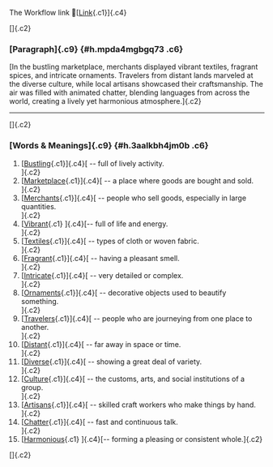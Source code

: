 The Workflow link
👏[[Link](https://www.google.com/url?q=http://www.google.com&sa=D&source=editors&ust=1759444861360934&usg=AOvVaw0tZfAdn4RWX43Km6w6OwQZ){.c1}]{.c4}

[]{.c2}

### [Paragraph]{.c9} {#h.mpda4mgbgq73 .c6}

[In the bustling marketplace, merchants displayed vibrant textiles,
fragrant spices, and intricate ornaments. Travelers from distant lands
marveled at the diverse culture, while local artisans showcased their
craftsmanship. The air was filled with animated chatter, blending
languages from across the world, creating a lively yet harmonious
atmosphere.]{.c2}

------------------------------------------------------------------------

[]{.c2}

### [Words & Meanings]{.c9} {#h.3aalkbh4jm0b .c6}

1.  [[Bustling](https://www.google.com/url?q=http://www.google.com&sa=D&source=editors&ust=1759444861361607&usg=AOvVaw2wKdRU0j5C8qzpaxYomYWC){.c1}]{.c4}[ --
    full of lively activity.\
    ]{.c2}
2.  [[Marketplace](https://www.google.com/url?q=http://www.google.com&sa=D&source=editors&ust=1759444861361749&usg=AOvVaw3bIcbpvcFoH4L6tEWldHCI){.c1}]{.c4}[ --
    a place where goods are bought and sold.\
    ]{.c2}
3.  [[Merchants](https://www.google.com/url?q=http://www.google.com&sa=D&source=editors&ust=1759444861361881&usg=AOvVaw0V-bbqiBag0sUtY5jpDCy0){.c1}]{.c4}[ --
    people who sell goods, especially in large quantities.\
    ]{.c2}
4.  [[Vibrant](https://www.google.com/url?q=http://www.google.com&sa=D&source=editors&ust=1759444861362065&usg=AOvVaw1AS6JAgYmke20LLzJKRJst){.c1}
    ]{.c4}[-- full of life and energy.\
    ]{.c2}
5.  [[Textiles](https://www.google.com/url?q=http://www.google.com&sa=D&source=editors&ust=1759444861362206&usg=AOvVaw0wBchXOqO6Zuw-XOckaunk){.c1}]{.c4}[ --
    types of cloth or woven fabric.\
    ]{.c2}
6.  [[Fragrant](https://www.google.com/url?q=http://www.google.com&sa=D&source=editors&ust=1759444861362330&usg=AOvVaw2y7znkMCvZlhrm90qY2C6a){.c1}]{.c4}[ --
    having a pleasant smell.\
    ]{.c2}
7.  [[Intricate](https://www.google.com/url?q=http://www.google.com&sa=D&source=editors&ust=1759444861362442&usg=AOvVaw0my7rBTn74-8iFVQ29D_3o){.c1}]{.c4}[ --
    very detailed or complex.\
    ]{.c2}
8.  [[Ornaments](https://www.google.com/url?q=http://www.google.com&sa=D&source=editors&ust=1759444861362595&usg=AOvVaw1FsUD62EXXAH26rHdJ65BK){.c1}]{.c4}[ --
    decorative objects used to beautify something.\
    ]{.c2}
9.  [[Travelers](https://www.google.com/url?q=http://www.google.com&sa=D&source=editors&ust=1759444861362802&usg=AOvVaw2LeKq8zhNfQDDtbrFeXs6Q){.c1}]{.c4}[ --
    people who are journeying from one place to another.\
    ]{.c2}
10. [[Distant](https://www.google.com/url?q=http://www.google.com&sa=D&source=editors&ust=1759444861362960&usg=AOvVaw0f7x1R6WXKCsdTChqX-d3L){.c1}]{.c4}[ --
    far away in space or time.\
    ]{.c2}
11. [[Diverse](https://www.google.com/url?q=http://www.google.com&sa=D&source=editors&ust=1759444861363085&usg=AOvVaw1xhxcXK0sD13yeLymYGlFq){.c1}]{.c4}[ --
    showing a great deal of variety.\
    ]{.c2}
12. [[Culture](https://www.google.com/url?q=http://www.google.com&sa=D&source=editors&ust=1759444861363231&usg=AOvVaw3sjZGMb-F-_efmX11c2-NR){.c1}]{.c4}[ --
    the customs, arts, and social institutions of a group.\
    ]{.c2}
13. [[Artisans](https://www.google.com/url?q=http://www.google.com&sa=D&source=editors&ust=1759444861363402&usg=AOvVaw21qKFljCsZkqQoZyZg006k){.c1}]{.c4}[ --
    skilled craft workers who make things by hand.\
    ]{.c2}
14. [[Chatter](https://www.google.com/url?q=http://www.google.com&sa=D&source=editors&ust=1759444861363536&usg=AOvVaw0I2Wkh70s2bj23eQw8Z04G){.c1}]{.c4}[ --
    fast and continuous talk.\
    ]{.c2}
15. [[Harmonious](https://www.google.com/url?q=http://www.google.com&sa=D&source=editors&ust=1759444861363652&usg=AOvVaw1QawnAUquIjCLnIIJk1ixY){.c1}
    ]{.c4}[-- forming a pleasing or consistent whole.]{.c2}

[]{.c2}
